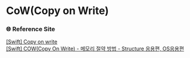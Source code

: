 # CoW(Copy on Write)

### 🌐 Reference Site
[[Swift] Copy on write](https://inuplace.tistory.com/m/1057)   
[[Swift] COW(Copy On Write) - 메모리 절약 방법 - Structure 응용편, OS응용편](https://yudonlee.tistory.com/33)   